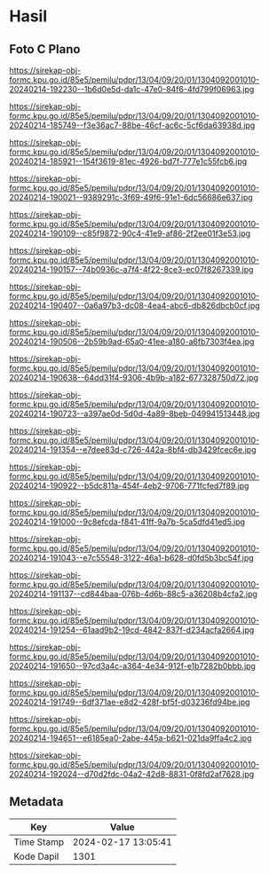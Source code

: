 # Hasil

## Foto C Plano

https://sirekap-obj-formc.kpu.go.id/85e5/pemilu/pdpr/13/04/09/20/01/1304092001010-20240214-192230--1b6d0e5d-da1c-47e0-84f6-4fd799f06963.jpg

https://sirekap-obj-formc.kpu.go.id/85e5/pemilu/pdpr/13/04/09/20/01/1304092001010-20240214-185749--f3e36ac7-88be-46cf-ac6c-5cf6da63938d.jpg

https://sirekap-obj-formc.kpu.go.id/85e5/pemilu/pdpr/13/04/09/20/01/1304092001010-20240214-185921--154f3619-81ec-4926-bd7f-777e1c55fcb6.jpg

https://sirekap-obj-formc.kpu.go.id/85e5/pemilu/pdpr/13/04/09/20/01/1304092001010-20240214-190021--9389291c-3f69-49f6-91e1-6dc56686e637.jpg

https://sirekap-obj-formc.kpu.go.id/85e5/pemilu/pdpr/13/04/09/20/01/1304092001010-20240214-190109--c85f9872-90c4-41e9-af86-2f2ee01f3e53.jpg

https://sirekap-obj-formc.kpu.go.id/85e5/pemilu/pdpr/13/04/09/20/01/1304092001010-20240214-190157--74b0936c-a7f4-4f22-8ce3-ec07f8267339.jpg

https://sirekap-obj-formc.kpu.go.id/85e5/pemilu/pdpr/13/04/09/20/01/1304092001010-20240214-190407--0a6a97b3-dc08-4ea4-abc6-db826dbcb0cf.jpg

https://sirekap-obj-formc.kpu.go.id/85e5/pemilu/pdpr/13/04/09/20/01/1304092001010-20240214-190506--2b59b9ad-65a0-41ee-a180-a6fb7303f4ea.jpg

https://sirekap-obj-formc.kpu.go.id/85e5/pemilu/pdpr/13/04/09/20/01/1304092001010-20240214-190638--64dd31f4-9306-4b9b-a182-677328750d72.jpg

https://sirekap-obj-formc.kpu.go.id/85e5/pemilu/pdpr/13/04/09/20/01/1304092001010-20240214-190723--a397ae0d-5d0d-4a89-8beb-049941513448.jpg

https://sirekap-obj-formc.kpu.go.id/85e5/pemilu/pdpr/13/04/09/20/01/1304092001010-20240214-191354--e7dee83d-c726-442a-8bf4-db3429fcec6e.jpg

https://sirekap-obj-formc.kpu.go.id/85e5/pemilu/pdpr/13/04/09/20/01/1304092001010-20240214-190922--b5dc811a-454f-4eb2-9706-771fcfed7f89.jpg

https://sirekap-obj-formc.kpu.go.id/85e5/pemilu/pdpr/13/04/09/20/01/1304092001010-20240214-191000--9c8efcda-f841-41ff-9a7b-5ca5dfd41ed5.jpg

https://sirekap-obj-formc.kpu.go.id/85e5/pemilu/pdpr/13/04/09/20/01/1304092001010-20240214-191043--e7c55548-3122-46a1-b628-d0fd5b3bc54f.jpg

https://sirekap-obj-formc.kpu.go.id/85e5/pemilu/pdpr/13/04/09/20/01/1304092001010-20240214-191137--cd844baa-076b-4d6b-88c5-a36208b4cfa2.jpg

https://sirekap-obj-formc.kpu.go.id/85e5/pemilu/pdpr/13/04/09/20/01/1304092001010-20240214-191254--61aad9b2-19cd-4842-837f-d234acfa2664.jpg

https://sirekap-obj-formc.kpu.go.id/85e5/pemilu/pdpr/13/04/09/20/01/1304092001010-20240214-191650--97cd3a4c-a364-4e34-912f-e1b7282b0bbb.jpg

https://sirekap-obj-formc.kpu.go.id/85e5/pemilu/pdpr/13/04/09/20/01/1304092001010-20240214-191749--6df371ae-e8d2-428f-bf5f-d03236fd94be.jpg

https://sirekap-obj-formc.kpu.go.id/85e5/pemilu/pdpr/13/04/09/20/01/1304092001010-20240214-194651--e6185ea0-2abe-445a-b621-021da9ffa4c2.jpg

https://sirekap-obj-formc.kpu.go.id/85e5/pemilu/pdpr/13/04/09/20/01/1304092001010-20240214-192024--d70d2fdc-04a2-42d8-8831-0f8fd2af7628.jpg


## Metadata

| Key        | Value               |
| ---------- | ------------------- |
| Time Stamp | 2024-02-17 13:05:41 |
| Kode Dapil | 1301                |



